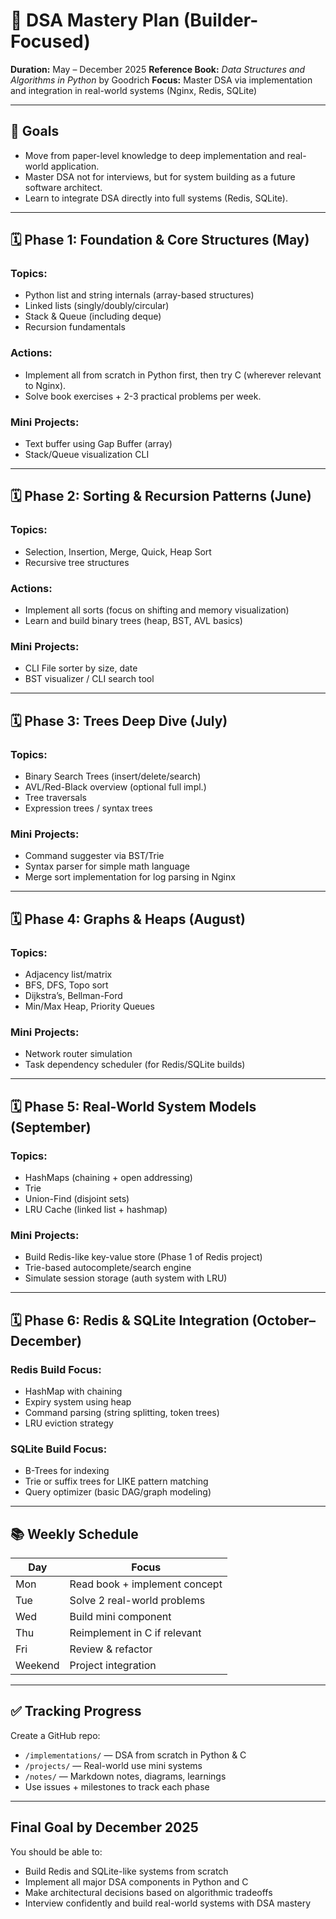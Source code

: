 # 🧠 DSA Mastery Plan (Builder-Focused)

**Duration:** May – December 2025
**Reference Book:** *Data Structures and Algorithms in Python* by Goodrich
**Focus:** Master DSA via implementation and integration in real-world systems (Nginx, Redis, SQLite)

---

## 🎯 Goals

* Move from paper-level knowledge to deep implementation and real-world application.
* Master DSA not for interviews, but for system building as a future software architect.
* Learn to integrate DSA directly into full systems (Redis, SQLite).

---

## 🗓️ Phase 1: Foundation & Core Structures (May)

### Topics:

* Python list and string internals (array-based structures)
* Linked lists (singly/doubly/circular)
* Stack & Queue (including deque)
* Recursion fundamentals

### Actions:

* Implement all from scratch in Python first, then try C (wherever relevant to Nginx).
* Solve book exercises + 2-3 practical problems per week.

### Mini Projects:

* Text buffer using Gap Buffer (array)
* Stack/Queue visualization CLI

---

## 🗓️ Phase 2: Sorting & Recursion Patterns (June)

### Topics:

* Selection, Insertion, Merge, Quick, Heap Sort
* Recursive tree structures

### Actions:

* Implement all sorts (focus on shifting and memory visualization)
* Learn and build binary trees (heap, BST, AVL basics)

### Mini Projects:

* CLI File sorter by size, date
* BST visualizer / CLI search tool

---

## 🗓️ Phase 3: Trees Deep Dive (July)

### Topics:

* Binary Search Trees (insert/delete/search)
* AVL/Red-Black overview (optional full impl.)
* Tree traversals
* Expression trees / syntax trees

### Mini Projects:

* Command suggester via BST/Trie
* Syntax parser for simple math language
* Merge sort implementation for log parsing in Nginx

---

## 🗓️ Phase 4: Graphs & Heaps (August)

### Topics:

* Adjacency list/matrix
* BFS, DFS, Topo sort
* Dijkstra’s, Bellman-Ford
* Min/Max Heap, Priority Queues

### Mini Projects:

* Network router simulation
* Task dependency scheduler (for Redis/SQLite builds)

---

## 🗓️ Phase 5: Real-World System Models (September)

### Topics:

* HashMaps (chaining + open addressing)
* Trie
* Union-Find (disjoint sets)
* LRU Cache (linked list + hashmap)

### Mini Projects:

* Build Redis-like key-value store (Phase 1 of Redis project)
* Trie-based autocomplete/search engine
* Simulate session storage (auth system with LRU)

---

## 🗓️ Phase 6: Redis & SQLite Integration (October–December)

### Redis Build Focus:

* HashMap with chaining
* Expiry system using heap
* Command parsing (string splitting, token trees)
* LRU eviction strategy

### SQLite Build Focus:

* B-Trees for indexing
* Trie or suffix trees for LIKE pattern matching
* Query optimizer (basic DAG/graph modeling)

---

## 📚 Weekly Schedule

| Day     | Focus                         |
| ------- | ----------------------------- |
| Mon     | Read book + implement concept |
| Tue     | Solve 2 real-world problems   |
| Wed     | Build mini component          |
| Thu     | Reimplement in C if relevant  |
| Fri     | Review & refactor             |
| Weekend | Project integration           |

---

## ✅ Tracking Progress

Create a GitHub repo:

* `/implementations/` — DSA from scratch in Python & C
* `/projects/` — Real-world use mini systems
* `/notes/` — Markdown notes, diagrams, learnings
* Use issues + milestones to track each phase

---

## Final Goal by December 2025

You should be able to:

* Build Redis and SQLite-like systems from scratch
* Implement all major DSA components in Python and C
* Make architectural decisions based on algorithmic tradeoffs
* Interview confidently and build real-world systems with DSA mastery
